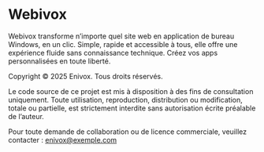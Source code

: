# Webivox
Webivox transforme n’importe quel site web en application de bureau Windows, en un clic. Simple, rapide et accessible à tous, elle offre une expérience fluide sans connaissance technique. Créez vos apps personnalisées en toute liberté.

Copyright © 2025 Enivox. Tous droits réservés.

Le code source de ce projet est mis à disposition à des fins de consultation uniquement. 
Toute utilisation, reproduction, distribution ou modification, totale ou partielle, est strictement interdite sans autorisation écrite préalable de l’auteur.

Pour toute demande de collaboration ou de licence commerciale, veuillez contacter : enivox@exemple.com
